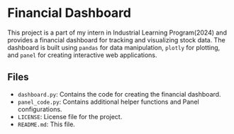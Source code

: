 # Financial Dashboard

This project is a part of my intern in Industrial Learning Program(2024) and provides a financial dashboard for tracking and visualizing stock data. The dashboard is built using `pandas` for data manipulation, `plotly` for plotting, and `panel` for creating interactive web applications.

## Files

- `dashboard.py`: Contains the code for creating the financial dashboard.
- `panel_code.py`: Contains additional helper functions and Panel configurations.
- `LICENSE`: License file for the project.
- `README.md`: This file.
